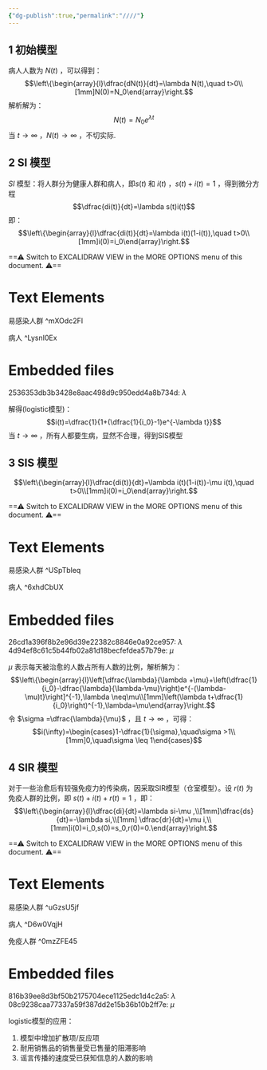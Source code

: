 ```yaml
---
{"dg-publish":true,"permalink":"////"}
---
```


## 1 初始模型
病人人数为 $N(t)$ ，可以得到：$$\left\{\begin{array}{l}\dfrac{dN(t)}{dt}=\lambda N(t),\quad t>0\\[1mm]N(0)=N_0\end{array}\right.$$ 解析解为：$$N(t)=N_0e^{\lambda t}$$ 当 $t \to \infty$ ，$N(t) \to \infty$ ，不切实际.
## 2 SI 模型
$SI$ 模型：将人群分为健康人群和病人，即$s(t)$ 和 $i(t)$ ，$s(t)+i(t)=1$ ，得到微分方程$$\dfrac{di(t)}{dt}=\lambda s(t)i(t)$$ 即：$$\left\{\begin{array}{l}\dfrac{di(t)}{dt}=\lambda i(t)(1-i(t)),\quad t>0\\[1mm]i(0)=i_0\end{array}\right.$$

<div class="transclusion internal-embed is-loaded"><div class="markdown-embed">




==⚠  Switch to EXCALIDRAW VIEW in the MORE OPTIONS menu of this document. ⚠==


# Text Elements
易感染人群 ^mXOdc2FI

病人 ^LysnI0Ex


# Embedded files
2536353db3b3428e8aac498d9c950edd4a8b734d: $\lambda$



</div></div>


解得(logistic模型)：$$i(t)=\dfrac{1}{1+(\dfrac{1}{i_0}-1)e^{-\lambda t}}$$ 当 $t \to \infty$ ，所有人都要生病，显然不合理，得到SIS模型
## 3 SIS 模型
$$\left\{\begin{array}{l}\dfrac{di(t)}{dt}=\lambda i(t)(1-i(t))-\mu i(t),\quad t>0\\[1mm]i(0)=i_0\end{array}\right.$$

<div class="transclusion internal-embed is-loaded"><div class="markdown-embed">




==⚠  Switch to EXCALIDRAW VIEW in the MORE OPTIONS menu of this document. ⚠==


# Text Elements
易感染人群 ^USpTbleq

病人 ^6xhdCbUX


# Embedded files
26cd1a396f8b2e96d39e22382c8846e0a92ce957: $\lambda$
4d94ef8c61c5b44fb02a81d18becfefdea57b79e: $\mu$



</div></div>

$\mu$ 表示每天被治愈的人数占所有人数的比例，解析解为：$$\left\{\begin{array}{l}\left[\dfrac{\lambda}{\lambda +\mu}+\left(\dfrac{1}{i_0}-\dfrac{\lambda}{\lambda-\mu}\right)e^{-(\lambda-\mu)t}\right]^{-1},\lambda \neq\mu\\[1mm]\left(\lambda t+\dfrac{1}{i_0}\right)^{-1},\lambda=\mu\end{array}\right.$$ 令 $\sigma =\dfrac{\lambda}{\mu}$ ，且 $t\to\infty$ ，可得：$$i(\infty)=\begin{cases}1-\dfrac{1}{\sigma},\quad\sigma >1\\[1mm]0,\quad\sigma \leq 1\end{cases}$$ 
## 4 SIR 模型
对于一些治愈后有较强免疫力的传染病，因采取SIR模型（仓室模型）。设 $r(t)$ 为免疫人群的比例，即 $s(t)+i(t)+r(t)=1$ ，即：$$\left\{\begin{array}{l}\dfrac{di}{dt}=\lambda si-\mu ,\\[1mm]\dfrac{ds}{dt}=-\lambda si,\\[1mm] \dfrac{dr}{dt}=\mu i,\\[1mm]i(0)=i_0,s(0)=s_0,r(0)=0.\end{array}\right.$$
<div class="transclusion internal-embed is-loaded"><div class="markdown-embed">




==⚠  Switch to EXCALIDRAW VIEW in the MORE OPTIONS menu of this document. ⚠==


# Text Elements
易感染人群 ^uGzsU5jf

病人 ^D6w0VqjH

免疫人群 ^0mzZFE45


# Embedded files
816b39ee8d3bf50b2175704ece1125edc1d4c2a5: $\lambda$
08c9238caa77337a59f387dd2e15b36b10b2ff7e: $\mu$



</div></div>

 logistic模型的应用：
 1. 模型中增加扩散项/反应项
 2. 耐用销售品的销售量受已售量的阻滞影响
 3. 谣言传播的速度受已获知信息的人数的影响

